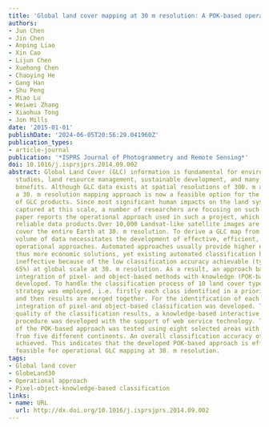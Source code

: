 ```yaml
---
title: 'Global land cover mapping at 30 m resolution: A POK-based operational approach'
authors:
- Jun Chen
- Jin Chen
- Anping Liao
- Xin Cao
- Lijun Chen
- Xuehong Chen
- Chaoying He
- Gang Han
- Shu Peng
- Miao Lu
- Weiwei Zhang
- Xiaohua Tong
- Jon Mills
date: '2015-01-01'
publishDate: '2024-06-05T20:56:29.041960Z'
publication_types:
- article-journal
publication: '*ISPRS Journal of Photogrammetry and Remote Sensing*'
doi: 10.1016/j.isprsjprs.2014.09.002
abstract: Global Land Cover (GLC) information is fundamental for environmental change
  studies, land resource management, sustainable development, and many other societal
  benefits. Although GLC data exists at spatial resolutions of 300. m and 1000. m,
  a 30. m resolution mapping approach is now a feasible option for the next generation
  of GLC products. Since most significant human impacts on the land system can be
  captured at this scale, a number of researchers are focusing on such products. This
  paper reports the operational approach used in such a project, which aims to deliver
  reliable data products.Over 10,000 Landsat-like satellite images are required to
  cover the entire Earth at 30. m resolution. To derive a GLC map from such a large
  volume of data necessitates the development of effective, efficient, economic and
  operational approaches. Automated approaches usually provide higher efficiency and
  thus more economic solutions, yet existing automated classification has been deemed
  ineffective because of the low classification accuracy achievable (typically below
  65%) at global scale at 30. m resolution. As a result, an approach based on the
  integration of pixel- and object-based methods with knowledge (POK-based) has been
  developed. To handle the classification process of 10 land cover types, a split-and-merge
  strategy was employed, i.e. firstly each class identified in a prioritized sequence
  and then results are merged together. For the identification of each class, a robust
  integration of pixel-and object-based classification was developed. To improve the
  quality of the classification results, a knowledge-based interactive verification
  procedure was developed with the support of web service technology. The performance
  of the POK-based approach was tested using eight selected areas with differing landscapes
  from five different continents. An overall classification accuracy of over 80% was
  achieved. This indicates that the developed POK-based approach is effective and
  feasible for operational GLC mapping at 30. m resolution.
tags:
- Global land cover
- GlobeLand30
- Operational approach
- Pixel-object-knowledge-based classification
links:
- name: URL
  url: http://dx.doi.org/10.1016/j.isprsjprs.2014.09.002
---
```

